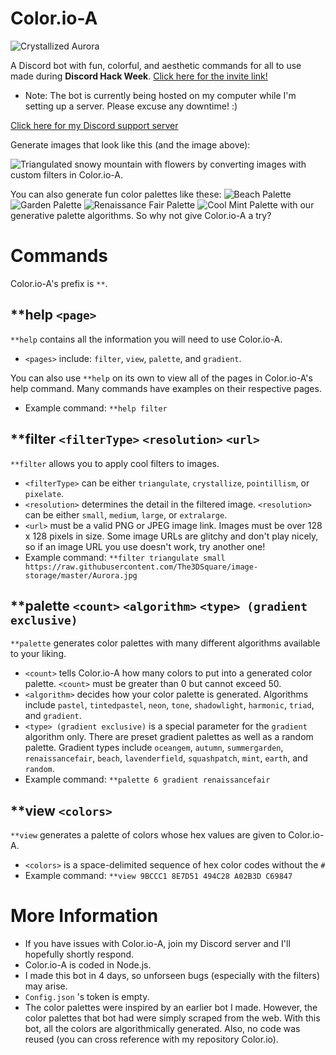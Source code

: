 # Color.io-A

![Crystallized Aurora](https://raw.githubusercontent.com/The3DSquare/image-storage/master/crystal_aurora.png)

A Discord bot with fun, colorful, and aesthetic commands for all to use made during **Discord Hack Week**. 
[Click here for the invite link!](https://discordapp.com/api/oauth2/authorize?client_id=592857636869767201&permissions=34816&scope=bot)
- Note: The bot is currently being hosted on my computer while I'm setting up a server. Please excuse any downtime! :)

[Click here for my Discord support server](https://discordapp.com/invite/MnGWM2s)

Generate images that look like this (and the image above):

![Triangulated snowy mountain with flowers](https://raw.githubusercontent.com/The3DSquare/image-storage/master/triangle_flowers.png)
by converting images with custom filters in Color.io-A.

You can also generate fun color palettes like these:
![Beach Palette](https://raw.githubusercontent.com/The3DSquare/image-storage/master/palette%205.png)
![Garden Palette](https://raw.githubusercontent.com/The3DSquare/image-storage/master/palette%202.png)
![Renaissance Fair Palette](https://raw.githubusercontent.com/The3DSquare/image-storage/master/palette%203.png)
![Cool Mint Palette](https://raw.githubusercontent.com/The3DSquare/image-storage/master/palette%204.png)
with our generative palette algorithms.
So why not give Color.io-A a try?
# Commands
Color.io-A's prefix is `**`.
## **help `<page>`
`**help` contains all the information you will need to use Color.io-A. 
- `<pages>` include: `filter`, `view`, `palette`, and `gradient`. 

You can also use `**help` on its own to view all of the pages in Color.io-A's help command. Many commands have examples on their respective pages.
- Example command: `**help filter`

## **filter `<filterType>` `<resolution>` `<url>`
`**filter` allows you to apply cool filters to images.
- `<filterType>` can be either `triangulate`, `crystallize`, `pointillism`, or `pixelate`. 
- `<resolution>` determines the detail in the filtered image. `<resolution>` can be either `small`, `medium`, `large`, or `extralarge`. 
- `<url>` must be a valid PNG or JPEG image link. Images must be over 128 x 128 pixels in size. Some image URLs are glitchy and don't play nicely, so if an image URL you use doesn't work, try another one!
- Example command: `**filter triangulate small https://raw.githubusercontent.com/The3DSquare/image-storage/master/Aurora.jpg`

## **palette `<count>` `<algorithm>` `<type> (gradient exclusive)`
`**palette` generates color palettes with many different algorithms available to your liking. 
- `<count>` tells Color.io-A how many colors to put into a generated color palette. `<count>` must be greater than 0 but cannot exceed 50.
- `<algorithm>` decides how your color palette is generated. Algorithms include `pastel`, `tintedpastel`, `neon`, `tone`, `shadowlight`, `harmonic`, `triad`, and `gradient`.
- `<type> (gradient exclusive)` is a special parameter for the `gradient` algorithm only. There are preset gradient palettes as well as a random palette. Gradient types include `oceangem`, `autumn`, `summergarden`, `renaissancefair`, `beach`, `lavenderfield`, `squashpatch`, `mint`, `earth`, and `random`.
- Example command: `**palette 6 gradient renaissancefair`

## **view `<colors>`
`**view` generates a palette of colors whose hex values are given to Color.io-A.
- `<colors>` is a space-delimited sequence of hex color codes without the `#`
- Example command: `**view 9BCCC1 8E7D51 494C28 A02B3D C69847`

# More Information
- If you have issues with Color.io-A, join my Discord server and I'll hopefully shortly respond.
- Color.io-A is coded in Node.js.
- I made this bot in 4 days, so unforseen bugs (especially with the filters) may arise.
- `Config.json` 's token is empty.
- The color palettes were inspired by an earlier bot I made. However, the color palettes that bot had were simply scraped from the web. With this bot, all the colors are algorithmically generated. Also, no code was reused (you can cross reference with my repository Color.io).
